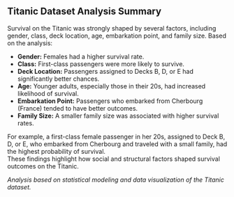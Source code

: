 ## Titanic Dataset Analysis Summary

Survival on the Titanic was strongly shaped by several factors, including gender, class, deck location, age, embarkation point, and family size. Based on the analysis:

- **Gender:** Females had a higher survival rate.
- **Class:** First-class passengers were more likely to survive.
- **Deck Location:** Passengers assigned to Decks B, D, or E had significantly better chances.
- **Age:** Younger adults, especially those in their 20s, had increased likelihood of survival.
- **Embarkation Point:** Passengers who embarked from Cherbourg (France) tended to have better outcomes.
- **Family Size:** A smaller family size was associated with higher survival rates.

For example, a first-class female passenger in her 20s, assigned to Deck B, D, or E, who embarked from Cherbourg and traveled with a small family, had the highest probability of survival.  
These findings highlight how social and structural factors shaped survival outcomes on the Titanic.

*Analysis based on statistical modeling and data visualization of the Titanic dataset.*
